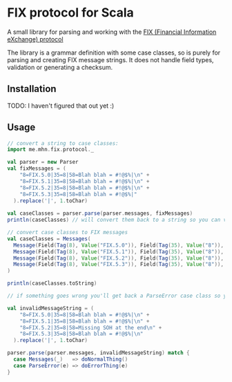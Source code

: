 # FIX protocol for Scala

A small library for parsing and working with the [FIX (Financial Information eXchange) protocol](http://www.fixtradingcommunity.org/)

The library is a grammar definition with some case classes, so is purely for parsing and creating FIX message strings. It does not handle field types, validation or generating a checksum.

## Installation

TODO: I haven't figured that out yet :)

## Usage

```scala
// convert a string to case classes:
import me.mhn.fix.protocol._

val parser = new Parser
val fixMessages = (
    "8=FIX.5.0|35=8|58=Blah blah = #!@$%|\n" +
    "8=FIX.5.1|35=8|58=Blah blah = #!@$%|\n" +
    "8=FIX.5.2|35=8|58=Blah blah = #!@$%|\n" +
    "8=FIX.5.3|35=8|58=Blah blah = #!@$%|"
  ).replace('|', 1.toChar)
  
val caseClasses = parser.parse(parser.messages, fixMessages)
println(caseClasses) // will convert them back to a string so you can verify

// convert case classes to FIX messages
val caseClasses = Messages(
  Message(Field(Tag(8), Value("FIX.5.0")), Field(Tag(35), Value("8")), Field(Tag(58), Value("Blah blah = #!@$%"))),
  Message(Field(Tag(8), Value("FIX.5.1")), Field(Tag(35), Value("8")), Field(Tag(58), Value("Blah blah = #!@$%"))),
  Message(Field(Tag(8), Value("FIX.5.2")), Field(Tag(35), Value("8")), Field(Tag(58), Value("Blah blah = #!@$%"))),
  Message(Field(Tag(8), Value("FIX.5.3")), Field(Tag(35), Value("8")), Field(Tag(58), Value("Blah blah = #!@$%")))
)

println(caseClasses.toString)

// if something goes wrong you'll get back a ParseError case class so you might want to pattern match like so:

val invalidMessageString = (
    "8=FIX.5.0|35=8|58=Blah blah = #!@$%|\n" +
    "8=FIX.5.1|35=8|58=Blah blah = #!@$%|\n" +
    "8=FIX.5.2|35=8|58=Missing SOH at the end\n" +
    "8=FIX.5.3|35=8|58=Blah blah = #!@$%|\n"
  ).replace('|', 1.toChar)

parser.parse(parser.messages, invalidMessageString) match {
  case Messages(_)   => doNormalThing()
  case ParseError(e) => doErrorThing(e)
}
